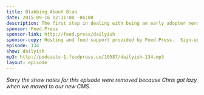 ```yaml
---
title: Blabbing About Blab
date: 2015-09-16 12:11:00 -06:00
description: The first step in dealing with being an early adopter nerd is admitting that you are - on a platform that nobody else has heard of.
sponsor: Feed.Press
sponsor-link: http://feed.press/dailyish
sponsor-copy: Hosting and feed support provided by Feed.Press.  Sign-up today and try FeedPress on a 14 day trial (no contracts or commitments). Use promo code "dailyish" during checkout to get 10% off your first year.
episode: 134
show: dailyish
mp3: http://podcasts-1.feedpress.co/10587/dailyish-134.mp3
layout: episode
---
```


<em>Sorry the show notes for this episode were removed because Chris got lazy when we moved to our new CMS</em>.
